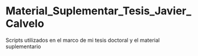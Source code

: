 # Material_Suplementar_Tesis_Javier_Calvelo
Scripts utilizados en el marco de mi tesis doctoral y el material suplementario

